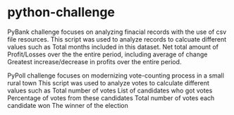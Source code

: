 # python-challenge
PyBank challenge focuses on analyzing finacial records with the use of csv file resources. This script was used to analyze records to calcuate different values such as Total months included in this dataset. Net total amount of Profit/Losses over the the entire period, including average of change Greatest increase/decrease in profits over the entire period.

PyPoll challenge focuses on modernizing vote-counting process in a small rural town This script was used to analyze votes to calculate different values such as Total number of votes List of candidates who got votes Percentage of votes from these candidates Total number of votes each candidate won The winner of the election
